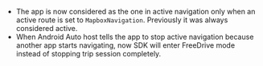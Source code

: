 - The app is now considered as the one in active navigation only when an active route is set to `MapboxNavigation`. Previously it was always considered active.
- When Android Auto host tells the app to stop active navigation because another app starts navigating, now SDK will enter FreeDrive mode instead of stopping trip session completely.